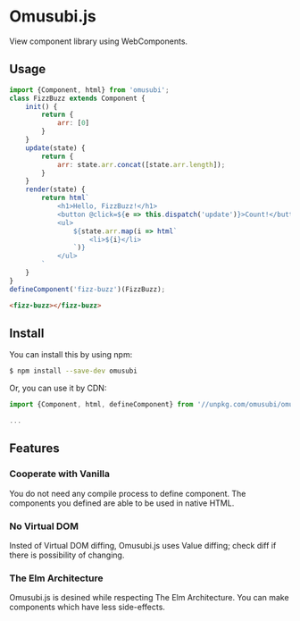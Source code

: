 Omusubi.js
===

View component library using WebComponents.

## Usage

```javascript
import {Component, html} from 'omusubi';
class FizzBuzz extends Component {
    init() {
        return {
            arr: [0]
        }
    }
    update(state) {
        return {
            arr: state.arr.concat([state.arr.length]);
        }
    }
    render(state) {
        return html`
            <h1>Hello, FizzBuzz!</h1>
            <button @click=${e => this.dispatch('update')}>Count!</button>
            <ul>
                ${state.arr.map(i => html`
                    <li>${i}</li>
                `)}
            </ul>
        `
    }
}
defineComponent('fizz-buzz')(FizzBuzz);
```

```html
<fizz-buzz></fizz-buzz>
```

## Install

You can install this by using npm:

```bash
$ npm install --save-dev omusubi
```

Or, you can use it by CDN:

```javascript
import {Component, html, defineComponent} from '//unpkg.com/omusubi/omusubi.min.js';

...
```

## Features
### Cooperate with Vanilla
You do not need any compile process to define component. The components you defined are able to be used in native HTML.

### No Virtual DOM
Insted of Virtual DOM diffing, Omusubi.js uses Value diffing; check diff if there is possibility of changing.

### The Elm Architecture
Omusubi.js is desined while respecting The Elm Architecture. You can make components which have less side-effects.
